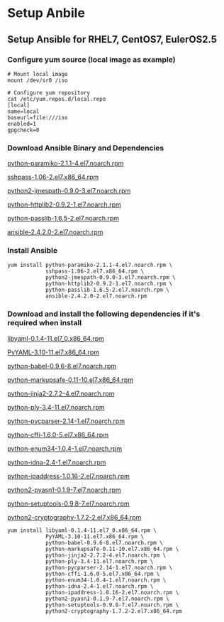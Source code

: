 # Setup Anbile 

## Setup Ansible for RHEL7, CentOS7, EulerOS2.5

### Configure yum source (local image as example)

```shell
# Mount local image
mount /dev/sr0 /iso

# Configure yum repository
cat /etc/yum.repos.d/local.repo 
[local]
name=local
baseurl=file:///iso
enabled=1
gpgcheck=0
```

### Download Ansible Binary and Dependencies

[python-paramiko-2.1.1-4.el7.noarch.rpm](http://mirror.centos.org/centos/7/extras/x86_64/Packages/python-paramiko-2.1.1-4.el7.noarch.rpm)

[sshpass-1.06-2.el7.x86_64.rpm](http://mirror.centos.org/centos/7/extras/x86_64/Packages/sshpass-1.06-2.el7.x86_64.rpm)

[python2-jmespath-0.9.0-3.el7.noarch.rpm](http://mirror.centos.org/centos/7/extras/x86_64/Packages/python2-jmespath-0.9.0-3.el7.noarch.rpm)

[python-httplib2-0.9.2-1.el7.noarch.rpm](http://mirror.centos.org/centos/7/extras/x86_64/Packages/python-httplib2-0.9.2-1.el7.noarch.rpm)

[python-passlib-1.6.5-2.el7.noarch.rpm](http://mirror.centos.org/centos/7/extras/x86_64/Packages/python-passlib-1.6.5-2.el7.noarch.rpm)

[ansible-2.4.2.0-2.el7.noarch.rpm](http://mirror.centos.org/centos/7/extras/x86_64/Packages/ansible-2.4.2.0-2.el7.noarch.rpm)

### Install Ansible

```shell
yum install python-paramiko-2.1.1-4.el7.noarch.rpm \
            sshpass-1.06-2.el7.x86_64.rpm \
            python2-jmespath-0.9.0-3.el7.noarch.rpm \
            python-httplib2-0.9.2-1.el7.noarch.rpm \
            python-passlib-1.6.5-2.el7.noarch.rpm \
            ansible-2.4.2.0-2.el7.noarch.rpm
```

### Download and install the following dependencies if it's required when install

[libyaml-0.1.4-11.el7_0.x86_64.rpm](http://mirror.centos.org/centos/7/os/x86_64/Packages/libyaml-0.1.4-11.el7_0.x86_64.rpm)

[PyYAML-3.10-11.el7.x86_64.rpm](http://mirror.centos.org/centos/7/os/x86_64/Packages/PyYAML-3.10-11.el7.x86_64.rpm)

[python-babel-0.9.6-8.el7.noarch.rpm](http://mirror.centos.org/centos/7/os/x86_64/Packages/python-babel-0.9.6-8.el7.noarch.rpm)

[python-markupsafe-0.11-10.el7.x86_64.rpm](http://mirror.centos.org/centos/7/os/x86_64/Packages/python-markupsafe-0.11-10.el7.x86_64.rpm)

[python-jinja2-2.7.2-4.el7.noarch.rpm](http://mirror.centos.org/centos/7/os/x86_64/Packages/python-jinja2-2.7.2-4.el7.noarch.rpm)

[python-ply-3.4-11.el7.noarch.rpm](http://mirror.centos.org/centos/7/os/x86_64/Packages/python-ply-3.4-11.el7.noarch.rpm)

[python-pycparser-2.14-1.el7.noarch.rpm](http://mirror.centos.org/centos/7/os/x86_64/Packages/python-pycparser-2.14-1.el7.noarch.rpm)

[python-cffi-1.6.0-5.el7.x86_64.rpm](http://mirror.centos.org/centos/7/os/x86_64/Packages/python-cffi-1.6.0-5.el7.x86_64.rpm)

[python-enum34-1.0.4-1.el7.noarch.rpm](http://mirror.centos.org/centos/7/os/x86_64/Packages/python-enum34-1.0.4-1.el7.noarch.rpm)

[python-idna-2.4-1.el7.noarch.rpm](http://mirror.centos.org/centos/7/os/x86_64/Packages/python-idna-2.4-1.el7.noarch.rpm)

[python-ipaddress-1.0.16-2.el7.noarch.rpm](http://mirror.centos.org/centos/7/os/x86_64/Packages/python-ipaddress-1.0.16-2.el7.noarch.rpm)

[python2-pyasn1-0.1.9-7.el7.noarch.rpm](http://mirror.centos.org/centos/7/os/x86_64/Packages/python2-pyasn1-0.1.9-7.el7.noarch.rpm)

[python-setuptools-0.9.8-7.el7.noarch.rpm](http://mirror.centos.org/centos/7/os/x86_64/Packages/python-setuptools-0.9.8-7.el7.noarch.rpm)

[python2-cryptography-1.7.2-2.el7.x86_64.rpm](http://mirror.centos.org/centos/7/os/x86_64/Packages/python2-cryptography-1.7.2-2.el7.x86_64.rpm)

```shell 
yum install libyaml-0.1.4-11.el7_0.x86_64.rpm \
            PyYAML-3.10-11.el7.x86_64.rpm \
            python-babel-0.9.6-8.el7.noarch.rpm \
            python-markupsafe-0.11-10.el7.x86_64.rpm \
            python-jinja2-2.7.2-4.el7.noarch.rpm \
            python-ply-3.4-11.el7.noarch.rpm \
            python-pycparser-2.14-1.el7.noarch.rpm \
            python-cffi-1.6.0-5.el7.x86_64.rpm \
            python-enum34-1.0.4-1.el7.noarch.rpm \
            python-idna-2.4-1.el7.noarch.rpm \
            python-ipaddress-1.0.16-2.el7.noarch.rpm \
            python2-pyasn1-0.1.9-7.el7.noarch.rpm \
            python-setuptools-0.9.8-7.el7.noarch.rpm \
            python2-cryptography-1.7.2-2.el7.x86_64.rpm
```